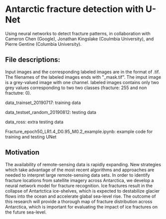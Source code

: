 # Antarctic fracture detection with U-Net

Using neural networks to detect fracture patterns, in collaboration with Cameron Chen (Google), Jonathan Kingslake (Coulmbia University), and Pierre Gentine (Columbia University).

## File descriptions:
Input images and the corresponding labeled images are in the format of .tif. The filenames of the labeled images ends with "_mask.tif". The imput image is a grey-valued image with one channel. labeled images contains only two grey values corresponding to two two classes (fracture: 255 and non fractutre: 0).

data_trainset_20190717: training data

data_testset_random_20190812: testing data

data_ross: extra testing data

Fracture_epoch50_LR1.4_D0.95_M0.2_example.ipynb: example code for training and testing UNet

## Motivation
The availability of remote-sensing data is rapidly expanding. New strategies which take advantage of the most recent algorithms and approaches are needed to interpret large remote-sensing data sets. In order to identify fracture locations from satellite imagery across Antarctica, we develop a neural network model for fracture recognition. Ice fractures result in the collapse of Antartctica ice-shelves, which is expected to destabilize glacier flows into the ocean and accelerate glabal sea-level rise. The outcome of this research will provide a thorough map of fracture distribution across Antarctica, which is important for evaluating the impact of ice fractures on the future sea-level.

